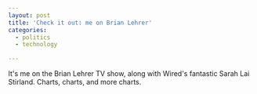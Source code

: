 ```yaml
---
layout: post
title: 'Check it out: me on Brian Lehrer'
categories:
  - politics
  - technology

---
```


<p>It's me on the Brian Lehrer TV show, along with Wired's fantastic Sarah Lai Stirland. Charts, charts, and more charts.</p>



